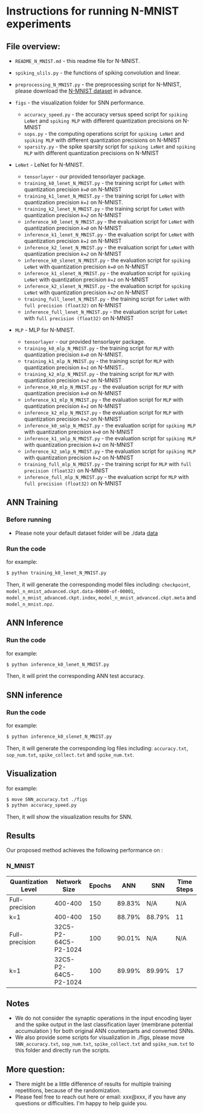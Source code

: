 # Instructions for running N-MNIST experiments



## File overview:

- `README_N_MNIST.md` - this readme file for N-MNIST.<br>
- `spiking_ulils.py` - the functions of spiking convolution and linear.<br>
- `preprocessing_N_MNIST.py` - the preprocessing script for N-MNIST, please download the [N-MNIST dataset](https://www.garrickorchard.com/datasets/n-mnist) in advance.<br>
- `figs` - the visualization folder for SNN performance.<br>
  - `accuracy_speed.py` - the accuracy versus speed script for `spiking LeNet` and `spiking MLP` with different quantization precisions on N-MNIST<br>
  - `sops.py` - the computing operations script for `spiking LeNet` and `spiking MLP` with different quantization precisions on N-MNIST
  - `sparsity.py` - the spike sparsity script for `spiking LeNet` and `spiking MLP` with different quantization precisions on N-MNIST<br>
- `LeNet` - LeNet for N-MNIST.<br>
  - `tensorlayer` - our provided tensorlayer package.<br>
  - `training_k0_lenet_N_MNIST.py` - the training script for `LeNet` with quantization precision *`k=0`* on N-MNIST<br>
  - `training_k1_lenet_N_MNIST.py` - the training script for `LeNet` with quantization precision *`k=1`* on N-MNIST.<br>
  - `training_k2_lenet_N_MNIST.py` - the training script for `LeNet` with quantization precision *`k=2`* on N-MNIST<br>
  - `inference_k0_lenet_N_MNIST.py` - the evaluation script for `LeNet` with quantization precision *`k=0`* on N-MNIST<br>
  - `inference_k1_lenet_N_MNIST.py` - the evaluation script for `LeNet` with quantization precision *`k=1`* on N-MNIST<br>
  - `inference_k2_lenet_N_MNIST.py` - the evaluation script for `LeNet` with quantization precision *`k=2`* on N-MNIST<br>
  - `inference_k0_slenet_N_MNIST.py` - the evaluation script for `spiking LeNet` with quantization precision *`k=0`* on N-MNIST<br>
  - `inference_k1_slenet_N_MNIST.py` - the evaluation script for `spiking LeNet` with quantization precision *`k=1`* on N-MNIST<br>
  - `inference_k2_slenet_N_MNIST.py` - the evaluation script for `spiking LeNet` with quantization precision *`k=2`* on N-MNIST<br>
  - `training_full_lenet_N_MNIST.py` - the training script for `LeNet` with `full precision (float32)` on N-MNIST<br>
  - `inference_full_lenet_N_MNIST.py` - the evaluation script for `LeNet` with `full precision (float32)` on N-MNIST<br>

- `MLP` - MLP for N-MNIST.<br>
  - `tensorlayer` - our provided tensorlayer package.<br>
  - `training_k0_mlp_N_MNIST.py` - the training script for `MLP` with quantization precision *`k=0`* on N-MNIST.<br>
  - `training_k1_mlp_N_MNIST.py` - the training script for `MLP` with quantization precision *`k=1`* on N-MNIST..<br>
  - `training_k2_mlp_N_MNIST.py` - the training script for `MLP` with quantization precision *`k=2`* on N-MNIST<br>
  - `inference_k0_mlp_N_MNIST.py` - the evaluation script for `MLP` with quantization precision *`k=0`* on N-MNIST<br>
  - `inference_k1_mlp_N_MNIST.py` - the evaluation script for `MLP` with quantization precision *`k=1`* on N-MNIST<br>
  - `inference_k2_mlp_N_MNIST.py` - the evaluation script for `MLP` with quantization precision *`k=2`* on N-MNIST<br>
  - `inference_k0_smlp_N_MNIST.py` - the evaluation script for `spiking MLP` with quantization precision *`k=0`* on N-MNIST<br>
  - `inference_k1_smlp_N_MNIST.py` - the evaluation script for `spiking MLP` with quantization precision *`k=1`* on N-MNIST<br>
  - `inference_k2_smlp_N_MNIST.py` - the evaluation script for `spiking MLP` with quantization precision *`k=2`* on N-MNIST<br>
  - `training_full_mlp_N_MNIST.py` - the training script for `MLP` with `full precision (float32)` on N-MNIST<br>
  - `inference_full_mlp_N_MNIST.py` - the evaluation script for `MLP` with `full precision (float32)` on N-MNIST<br>  


## ANN Training
### Before running
* Please note your default dataset folder will be ./data [data](https://github.com/stonezwr/TSSL-BP/tree/master/Networks)

### Run the code
for example:
```sh
$ python training_k0_lenet_N_MNIST.py
```
Then, it will generate the corresponding model files including: `checkpoint`, `model_n_mnist_advanced.ckpt.data-00000-of-00001`, `model_n_mnist_advanced.ckpt.index`, `model_n_mnist_advanced.ckpt.meta` and `model_n_mnist.npz`.

## ANN Inference
### Run the code
for example:
```sh
$ python inference_k0_lenet_N_MNIST.py
```
Then, it will print the corresponding ANN test accuracy.

## SNN inference
### Run the code
for example:
```sh
$ python inference_k0_slenet_N_MNIST.py
```
Then, it will generate the corresponding log files including: `accuracy.txt`, `sop_num.txt`, `spike_collect.txt` and `spike_num.txt`.

## Visualization

for example:
```sh
$ move SNN_accuracy.txt ./figs
$ python accuracy_speed.py
```
Then, it will show the visualization results for SNN.

## Results
Our proposed method achieves the following performance on :

### N_MNIST
| Quantization Level  | Network Size  | Epochs | ANN | SNN | Time Steps |
| ------------------ |---------------- | -------------- | ------------- | ------------- | ------------- |
| Full-precision | 400-400 |   150   |  89.83% | N/A | N/A |
| k=1 | 400-400 |   150   |  88.79% | 88.79% |  11 |
| Full-precision | 32C5-P2-64C5-P2-1024 |   100   |  90.01% | N/A | N/A |
| k=1 | 32C5-P2-64C5-P2-1024 |   100   |  89.99% | 89.99% |  17 |

## Notes
* We do not consider the synaptic operations in the input encoding layer and the spike output in the last classification layer (membrane potential accumulation ) for both original ANN counterparts and converted SNNs.<br>
* We also provide some scripts for visualization in ./figs, please move `SNN_accuracy.txt`, `sop_num.txt`, `spike_collect.txt` and `spike_num.txt` to this folder and directly run the scripts.

## More question:<br>
- There might be a little difference of results for multiple training repetitions, because of the randomization. 
- Please feel free to reach out here or email: xxx@xxx, if you have any questions or difficulties. I'm happy to help guide you.
